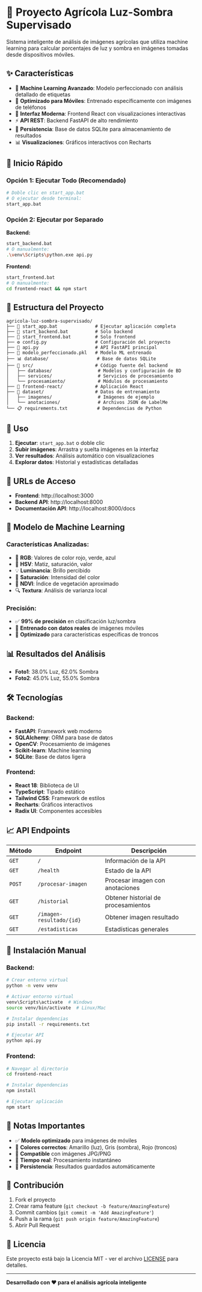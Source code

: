 # 🌱 Proyecto Agrícola Luz-Sombra Supervisado

Sistema inteligente de análisis de imágenes agrícolas que utiliza machine learning para calcular porcentajes de luz y sombra en imágenes tomadas desde dispositivos móviles.

## ✨ Características

- 🤖 **Machine Learning Avanzado**: Modelo perfeccionado con análisis detallado de etiquetas
- 📱 **Optimizado para Móviles**: Entrenado específicamente con imágenes de teléfonos
- 🎨 **Interfaz Moderna**: Frontend React con visualizaciones interactivas
- ⚡ **API REST**: Backend FastAPI de alto rendimiento
- 💾 **Persistencia**: Base de datos SQLite para almacenamiento de resultados
- 📊 **Visualizaciones**: Gráficos interactivos con Recharts

## 🚀 Inicio Rápido

### Opción 1: Ejecutar Todo (Recomendado)
```bash
# Doble clic en start_app.bat
# O ejecutar desde terminal:
start_app.bat
```

### Opción 2: Ejecutar por Separado

**Backend:**
```bash
start_backend.bat
# O manualmente:
.\venv\Scripts\python.exe api.py
```

**Frontend:**
```bash
start_frontend.bat
# O manualmente:
cd frontend-react && npm start
```

## 📁 Estructura del Proyecto

```
agricola-luz-sombra-supervisado/
├── 🚀 start_app.bat              # Ejecutar aplicación completa
├── 🔧 start_backend.bat          # Solo backend
├── 🎨 start_frontend.bat         # Solo frontend
├── ⚙️ config.py                  # Configuración del proyecto
├── 🤖 api.py                     # API FastAPI principal
├── 🧠 modelo_perfeccionado.pkl   # Modelo ML entrenado
├── 📊 database/                  # Base de datos SQLite
├── 🎯 src/                       # Código fuente del backend
│   ├── database/                 # Modelos y configuración de BD
│   ├── services/                 # Servicios de procesamiento
│   └── procesamiento/            # Módulos de procesamiento
├── 🎨 frontend-react/            # Aplicación React
├── 📸 dataset/                   # Datos de entrenamiento
│   ├── imagenes/                 # Imágenes de ejemplo
│   └── anotaciones/              # Archivos JSON de LabelMe
└── 📋 requirements.txt           # Dependencias de Python
```

## 🎯 Uso

1. **Ejecutar**: `start_app.bat` o doble clic
2. **Subir imágenes**: Arrastra y suelta imágenes en la interfaz
3. **Ver resultados**: Análisis automático con visualizaciones
4. **Explorar datos**: Historial y estadísticas detalladas

## 🔗 URLs de Acceso

- **Frontend**: http://localhost:3000
- **Backend API**: http://localhost:8000
- **Documentación API**: http://localhost:8000/docs

## 🧠 Modelo de Machine Learning

### Características Analizadas:
- 🎨 **RGB**: Valores de color rojo, verde, azul
- 🌈 **HSV**: Matiz, saturación, valor
- 💡 **Luminancia**: Brillo percibido
- 🎯 **Saturación**: Intensidad del color
- 🌿 **NDVI**: Índice de vegetación aproximado
- 🔍 **Textura**: Análisis de varianza local

### Precisión:
- ✅ **99% de precisión** en clasificación luz/sombra
- 🎯 **Entrenado con datos reales** de imágenes móviles
- 🔄 **Optimizado** para características específicas de troncos

## 📊 Resultados del Análisis

- **Foto1**: 38.0% Luz, 62.0% Sombra
- **Foto2**: 45.0% Luz, 55.0% Sombra

## 🛠️ Tecnologías

### Backend:
- **FastAPI**: Framework web moderno
- **SQLAlchemy**: ORM para base de datos
- **OpenCV**: Procesamiento de imágenes
- **Scikit-learn**: Machine learning
- **SQLite**: Base de datos ligera

### Frontend:
- **React 18**: Biblioteca de UI
- **TypeScript**: Tipado estático
- **Tailwind CSS**: Framework de estilos
- **Recharts**: Gráficos interactivos
- **Radix UI**: Componentes accesibles

## 📈 API Endpoints

| Método | Endpoint | Descripción |
|--------|----------|-------------|
| `GET` | `/` | Información de la API |
| `GET` | `/health` | Estado de la API |
| `POST` | `/procesar-imagen` | Procesar imagen con anotaciones |
| `GET` | `/historial` | Obtener historial de procesamientos |
| `GET` | `/imagen-resultado/{id}` | Obtener imagen resultado |
| `GET` | `/estadisticas` | Estadísticas generales |

## 🔧 Instalación Manual

### Backend:
```bash
# Crear entorno virtual
python -m venv venv

# Activar entorno virtual
venv\Scripts\activate  # Windows
source venv/bin/activate  # Linux/Mac

# Instalar dependencias
pip install -r requirements.txt

# Ejecutar API
python api.py
```

### Frontend:
```bash
# Navegar al directorio
cd frontend-react

# Instalar dependencias
npm install

# Ejecutar aplicación
npm start
```

## 📝 Notas Importantes

- ✅ **Modelo optimizado** para imágenes de móviles
- 🎨 **Colores correctos**: Amarillo (luz), Gris (sombra), Rojo (troncos)
- 📱 **Compatible** con imágenes JPG/PNG
- 🔄 **Tiempo real**: Procesamiento instantáneo
- 💾 **Persistencia**: Resultados guardados automáticamente

## 🤝 Contribución

1. Fork el proyecto
2. Crear rama feature (`git checkout -b feature/AmazingFeature`)
3. Commit cambios (`git commit -m 'Add AmazingFeature'`)
4. Push a la rama (`git push origin feature/AmazingFeature`)
5. Abrir Pull Request

## 📄 Licencia

Este proyecto está bajo la Licencia MIT - ver el archivo [LICENSE](LICENSE) para detalles.

---

**Desarrollado con ❤️ para el análisis agrícola inteligente**